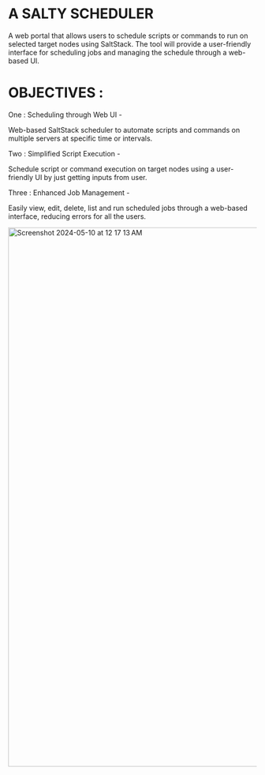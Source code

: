 # A SALTY SCHEDULER

A web portal that allows users to schedule scripts or commands to run on selected target nodes using SaltStack. The tool will provide a user-friendly interface for scheduling jobs and managing the schedule through a web-based UI. 

# OBJECTIVES :
One : Scheduling through Web UI -  

Web-based SaltStack scheduler to automate scripts and commands on multiple servers at specific time or intervals.  
  
Two : Simplified Script Execution -   

Schedule script or command execution on target nodes using a user-friendly UI by just getting inputs from user.  
  
Three : Enhanced Job Management -  
 
Easily view, edit, delete, list and run scheduled jobs through a web-based interface, reducing errors for all the users.  
  
  
<img width="1092" alt="Screenshot 2024-05-10 at 12 17 13 AM" src="https://github.com/ananyaaaaww/SaltStack_Job_Scheduler_with_Web/assets/134645478/935dc417-e4a0-4962-a642-e8fd1d1ab08e">
